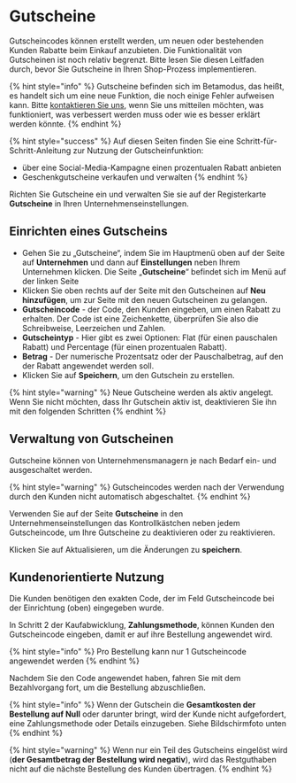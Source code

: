 # Gutscheine

Gutscheincodes können erstellt werden, um neuen oder bestehenden Kunden Rabatte beim Einkauf anzubieten. Die Funktionalität von Gutscheinen ist noch relativ begrenzt. Bitte lesen Sie diesen Leitfaden durch, bevor Sie Gutscheine in Ihren Shop-Prozess implementieren.

{% hint style="info" %}
Gutscheine befinden sich im Betamodus, das heißt, es handelt sich um eine neue Funktion, die noch einige Fehler aufweisen kann. Bitte [kontaktieren Sie uns](https://openfoodnetwork.org/find-your-local-open-food-network/), wenn Sie uns mitteilen möchten, was funktioniert, was verbessert werden muss oder wie es besser erklärt werden könnte.
{% endhint %}

{% hint style="success" %}
Auf diesen Seiten finden Sie eine Schritt-für-Schritt-Anleitung zur Nutzung der Gutscheinfunktion:

* über eine Social-Media-Kampagne einen prozentualen Rabatt anbieten
* Geschenkgutscheine verkaufen und verwalten
{% endhint %}

Richten Sie Gutscheine ein und verwalten Sie sie auf der Registerkarte **Gutscheine** in Ihren Unternehmenseinstellungen.

## Einrichten eines Gutscheins

* Gehen Sie zu „Gutscheine“, indem Sie im Hauptmenü oben auf der Seite auf **Unternehmen** und dann auf **Einstellungen** neben Ihrem Unternehmen klicken. Die Seite „**Gutscheine**“ befindet sich im Menü auf der linken Seite
* Klicken Sie oben rechts auf der Seite mit den Gutscheinen auf **Neu hinzufügen**, um zur Seite mit den neuen Gutscheinen zu gelangen.
* **Gutscheincode** - der Code, den Kunden eingeben, um einen Rabatt zu erhalten. Der Code ist eine Zeichenkette, überprüfen Sie also die Schreibweise, Leerzeichen und Zahlen.
* **Gutscheintyp** - Hier gibt es zwei Optionen: Flat (für einen pauschalen Rabatt) und Percentage (für einen prozentualen Rabatt).
* **Betrag** - Der numerische Prozentsatz oder der Pauschalbetrag, auf den der Rabatt angewendet werden soll.
* Klicken Sie auf **Speichern**, um den Gutschein zu erstellen.

{% hint style="warning" %}
Neue Gutscheine werden als aktiv angelegt. Wenn Sie nicht möchten, dass Ihr Gutschein aktiv ist, deaktivieren Sie ihn mit den folgenden Schritten
{% endhint %}

## Verwaltung von Gutscheinen

Gutscheine können von Unternehmensmanagern je nach Bedarf ein- und ausgeschaltet werden.

{% hint style="warning" %}
Gutscheincodes werden nach der Verwendung durch den Kunden nicht automatisch abgeschaltet.
{% endhint %}

Verwenden Sie auf der Seite **Gutscheine** in den Unternehmenseinstellungen das Kontrollkästchen neben jedem Gutscheincode, um Ihre Gutscheine zu deaktivieren oder zu reaktivieren.

Klicken Sie auf Aktualisieren, um die Änderungen zu **speichern**.

## Kundenorientierte Nutzung

Die Kunden benötigen den exakten Code, der im Feld Gutscheincode bei der Einrichtung (oben) eingegeben wurde.

In Schritt 2 der Kaufabwicklung, **Zahlungsmethode**, können Kunden den Gutscheincode eingeben, damit er auf ihre Bestellung angewendet wird.

{% hint style="info" %}
Pro Bestellung kann nur 1 Gutscheincode angewendet werden
{% endhint %}

Nachdem Sie den Code angewendet haben, fahren Sie mit dem Bezahlvorgang fort, um die Bestellung abzuschließen.

{% hint style="info" %}
Wenn der Gutschein die **Gesamtkosten der Bestellung auf Null** oder darunter bringt, wird der Kunde nicht aufgefordert, eine Zahlungsmethode oder Details einzugeben. Siehe Bildschirmfoto unten
{% endhint %}

{% hint style="warning" %}
Wenn nur ein Teil des Gutscheins eingelöst wird (**der Gesamtbetrag der Bestellung wird negativ**), wird das Restguthaben nicht auf die nächste Bestellung des Kunden übertragen.
{% endhint %}
